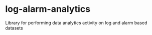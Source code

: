 # log-alarm-analytics
Library for performing data analytics activity on log and alarm based datasets

